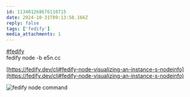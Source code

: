 ```yaml
---
id: 113401268676110715
date: 2024-10-31T09:13:58.166Z
reply: false
tags: ['fedify']
media_attachments: 1
---
```


[#fedify](https://e5n.cc/tags/fedify)   
fedify node -b e5n.cc

[https://fedify.dev/cli#fedify-node-visualizing-an-instance-s-nodeinfo](https://fedify.dev/cli#fedify-node-visualizing-an-instance-s-nodeinfo)

![fedify node command](https://files.e5n.cc/media_attachments/files/113/401/301/689/638/347/original/2278bae28b9fd856.png)
